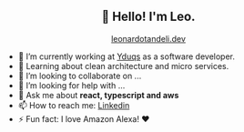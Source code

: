 <h2 align="center">👋 Hello! I'm Leo.</h2>

<p align="center">
  <a href="https://leonardotandeli.dev">leonardotandeli.dev</a>
</p>


- 🔭 I’m currently working at [Yduqs](https://yduqs.com.br) as a software developer.
- 🌱 Learning about clean architecture and micro services.
- 👯 I’m looking to collaborate on ...
- 🤔 I’m looking for help with ...
- 💬 Ask me about **react, typescript and aws** 
- 📫 How to reach me: [Linkedin](https://www.linkedin.com/in/leonardotandeli/)
- ⚡ Fun fact: I love Amazon Alexa! ❤



